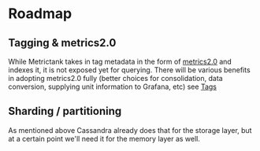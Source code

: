 # Roadmap

## Tagging & metrics2.0

While Metrictank takes in tag metadata in the form of [metrics2.0](http://metrics20.org/) and indexes it, it is not exposed yet for querying.
There will be various benefits in adopting metrics2.0 fully (better choices for consolidation, data conversion, supplying unit information to Grafana, etc)
see [Tags](https://github.com/raintank/metrictank/blob/master/docs/tags.md)

## Sharding / partitioning

As mentioned above Cassandra already does that for the storage layer, but at a certain point we'll need it for the memory layer as well.

